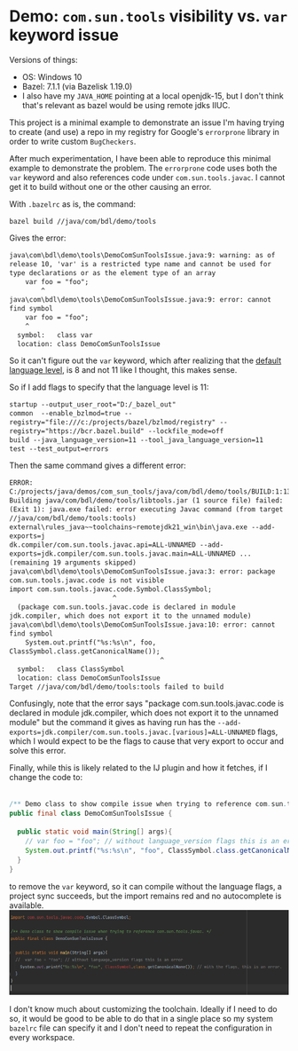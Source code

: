 # Demo: `com.sun.tools` visibility vs. `var` keyword issue

Versions of things:
* OS: Windows 10
* Bazel: 7.1.1 (via Bazelisk 1.19.0)
* I also have my `JAVA_HOME` pointing at a local openjdk-15, but I don't think that's relevant 
  as bazel would be using remote jdks IIUC.


This project is a minimal example to demonstrate an issue I'm having trying to
create (and use) a repo in my registry for Google's `errorprone` library in order
to write custom `BugCheckers`.

After much experimentation, I have been able to reproduce this minimal example to demonstrate
the problem. The `errorprone` code uses both the `var` keyword and also references code under 
`com.sun.tools.javac`. I cannot get it to build without one or the other causing an error.

With `.bazelrc` as is, the command:
```
bazel build //java/com/bdl/demo/tools
```

Gives the error:
```
java\com\bdl\demo\tools\DemoComSunToolsIssue.java:9: warning: as of release 10, 'var' is a restricted type name and cannot be used for type declarations or as the element type of an array
    var foo = "foo";
        ^
java\com\bdl\demo\tools\DemoComSunToolsIssue.java:9: error: cannot find symbol
    var foo = "foo";
    ^
  symbol:   class var
  location: class DemoComSunToolsIssue

```

So it can't figure out the `var` keyword, which after realizing that the
[default language level](https://bazel.build/docs/user-manual#:~:text=The%20Java%20language%20version%20used,Default%20value%20is%208.), 
is 8 and not 11 like I thought, this makes sense.

So if I add flags to specify that the language level is 11:
```agsl
startup --output_user_root="D:/_bazel_out"
common  --enable_bzlmod=true --registry="file:///c:/projects/bazel/bzlmod/registry" --registry="https://bcr.bazel.build" --lockfile_mode=off
build --java_language_version=11 --tool_java_language_version=11
test --test_output=errors
```

Then the same command gives a different error:

```
ERROR: C:/projects/java/demos/com_sun_tools/java/com/bdl/demo/tools/BUILD:1:13: Building java/com/bdl/demo/tools/libtools.jar (1 source file) failed: (Exit 1): java.exe failed: error executing Javac command (from target //java/com/bdl/demo/tools:tools) external\rules_java~~toolchains~remotejdk21_win\bin\java.exe --add-exports=j
dk.compiler/com.sun.tools.javac.api=ALL-UNNAMED --add-exports=jdk.compiler/com.sun.tools.javac.main=ALL-UNNAMED ... (remaining 19 arguments skipped)
java\com\bdl\demo\tools\DemoComSunToolsIssue.java:3: error: package com.sun.tools.javac.code is not visible
import com.sun.tools.javac.code.Symbol.ClassSymbol;
                          ^
  (package com.sun.tools.javac.code is declared in module jdk.compiler, which does not export it to the unnamed module)
java\com\bdl\demo\tools\DemoComSunToolsIssue.java:10: error: cannot find symbol
    System.out.printf("%s:%s\n", foo, ClassSymbol.class.getCanonicalName());
                                      ^
  symbol:   class ClassSymbol
  location: class DemoComSunToolsIssue
Target //java/com/bdl/demo/tools:tools failed to build
```

Confusingly, note that the error says "package com.sun.tools.javac.code is declared in module jdk.compiler, which does not export it to the unnamed module"
but the command it gives as having run has the `--add-exports=jdk.compiler/com.sun.tools.javac.[various]=ALL-UNNAMED` 
flags, which I would expect to be the flags to cause that very export to occur and solve this error.

Finally, while this is likely related to the IJ plugin and how it fetches, if I change the code to:
```java

/** Demo class to show compile issue when trying to reference com.sun.tools.javac. */
public final class DemoComSunToolsIssue {

  public static void main(String[] args){
    // var foo = "foo"; // without language_version flags this is an error
    System.out.printf("%s:%s\n", "foo", ClassSymbol.class.getCanonicalName()); // with the flags, this is an error.
  }
}
```
to remove the `var` keyword, so it can compile without the language flags, a project sync succeeds,
but the import remains red and no autocomplete is available.
![image](import_error.png)

I don't know much about customizing the toolchain. Ideally if I need to do so, it would be good 
to be able to do that in a single place so my system `bazelrc` file can specify it and I don't need 
to repeat the configuration in every workspace. 
